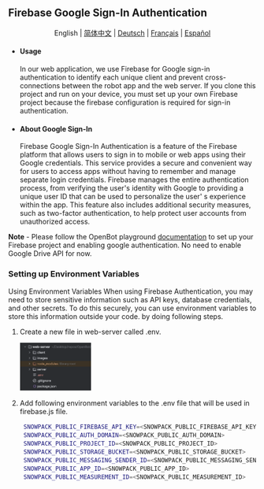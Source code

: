 ## Firebase Google Sign-In Authentication

<p align="center">
  <span>English</span> |
  <a href="README.zh-CN.md">简体中文</a> |
  <a href="README.de-DE.md">Deutsch</a> |
  <a href="README.fr-FR.md">Français</a> |
  <a href="README.es-ES.md">Español</a>
</p>

- #### Usage
  In our web application, we use Firebase for Google sign-in authentication to identify each unique client and prevent cross-connections between the robot app and the web server. If you clone this project and run on your device, you must set up your own Firebase project because the
  firebase configuration is required for sign-in authentication.
- #### About  Google Sign-In
  Firebase Google Sign-In Authentication is a feature of the Firebase platform that allows users to sign in to mobile or
  web apps using their Google credentials. This service provides a secure and convenient way for users to access apps
  without having to remember and manage separate login credentials. Firebase manages the entire authentication process,
  from verifying the user's identity with Google to providing a unique user ID that can be used to personalize the user'
  s experience within the app. This feature also includes additional security measures, such as two-factor
  authentication, to help protect user accounts from unauthorized access.

**Note** - Please follow the OpenBot playground [documentation](../../../../open-code/src/services/README.md) to set up your Firebase project and enabling google authentication. No need to enable Google Drive API for now.

### Setting up Environment Variables

Using Environment Variables When using Firebase Authentication, you may need to store sensitive information such as API keys, database credentials, and other secrets. To do this securely, you can use environment variables to store this information outside your code. by doing following steps.

1. Create a new file in web-server called .env.

   <img src="../../images/firebase_web_server_env_variable.png" width="30%"/>

2. Add following environment variables to the .env file that will be used in firebase.js file.
      ```bash REACT_APP_FIREBASE_API_KEY=<REACT_APP_FIREBASE_API_KEY>
       SNOWPACK_PUBLIC_FIREBASE_API_KEY=<SNOWPACK_PUBLIC_FIREBASE_API_KEY>
       SNOWPACK_PUBLIC_AUTH_DOMAIN=<SNOWPACK_PUBLIC_AUTH_DOMAIN>
       SNOWPACK_PUBLIC_PROJECT_ID=<SNOWPACK_PUBLIC_PROJECT_ID>
       SNOWPACK_PUBLIC_STORAGE_BUCKET=<SNOWPACK_PUBLIC_STORAGE_BUCKET>
       SNOWPACK_PUBLIC_MESSAGING_SENDER_ID=<SNOWPACK_PUBLIC_MESSAGING_SENDER_ID>
       SNOWPACK_PUBLIC_APP_ID=<SNOWPACK_PUBLIC_APP_ID>
       SNOWPACK_PUBLIC_MEASUREMENT_ID=<SNOWPACK_PUBLIC_MEASUREMENT_ID> 
   ```






